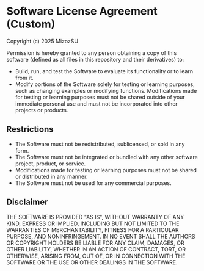 # Software License Agreement (Custom)

Copyright (c) 2025 MizozSU

Permission is hereby granted to any person obtaining a copy of this software (defined as all files in this repository and their derivatives) to:

- Build, run, and test the Software to evaluate its functionality or to learn from it.
- Modify portions of the Software solely for testing or learning purposes, such as changing examples or modifying functions. Modifications made for testing or learning purposes must not be shared outside of your immediate personal use and must not be incorporated into other projects or products.

## Restrictions

- The Software must not be redistributed, sublicensed, or sold in any form.
- The Software must not be integrated or bundled with any other software project, product, or service.
- Modifications made for testing or learning purposes must not be shared or distributed in any manner.
- The Software must not be used for any commercial purposes.

## Disclaimer

THE SOFTWARE IS PROVIDED "AS IS", WITHOUT WARRANTY OF ANY KIND, EXPRESS OR IMPLIED, INCLUDING BUT NOT LIMITED TO THE WARRANTIES OF MERCHANTABILITY, FITNESS FOR A PARTICULAR PURPOSE, AND NONINFRINGEMENT. IN NO EVENT SHALL THE AUTHORS OR COPYRIGHT HOLDERS BE LIABLE FOR ANY CLAIM, DAMAGES, OR OTHER LIABILITY, WHETHER IN AN ACTION OF CONTRACT, TORT, OR OTHERWISE, ARISING FROM, OUT OF, OR IN CONNECTION WITH THE SOFTWARE OR THE USE OR OTHER DEALINGS IN THE SOFTWARE.
